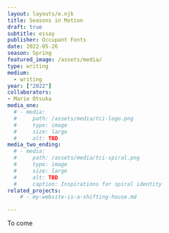 ```yaml
---
layout: layouts/e.njk
title: Seasons in Motion
draft: true
subtitle: essay
publisher: Occupant Fonts
date: 2022-05-26
season: Spring
featured_image: /assets/media/
type: writing
medium:
  - writing
year: ["2022"]
collaborators:
- Marie Otsuka
media_one:
  # - media:
  #     path: /assets/media/tci-logo.png
  #     type: image
  #     size: large
  #     alt: TBD
media_two_ending:
  # - media:
  #     path: /assets/media/tci-spiral.png
  #     type: image
  #     size: large
  #     alt: TBD
  #     caption: Inspirations for spiral identity
related_projects:
    # - my-website-is-a-shifting-house.md

---
```


To come
